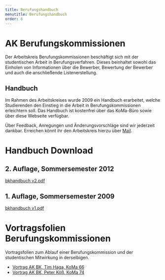 ```yaml
---
title: Berufungshandbuch
menutitle: Berufungshandbuch
order: 6
---
```


# AK Berufungskommissionen

Der Arbeitskreis Berufungskommissionen beschäftigt sich mit der studentischen Arbeit in Berufungsverfahren. Dieses beinhaltet sowohl das Einholen von Informationen über die Bewerber, Bewertung der Bewerber und auch die anschließende Listenerstellung.

## Handbuch

Im Rahmen des Arbeitskreises wurde 2009 ein Handbuch erarbeitet, welche Studierenden den Einstieg in die Arbeit in Berufungskommissionen erleichtern soll. Das Handbuch ist kostenfrei über das KoMa-Büro sowie über diese Webseite verfügbar.

Über Feedback, Anregungen und Änderungsvorschläge sind wir jederzeit dankbar. Erreichen könnt ihr den Arbeitskreis hierzu über [Mail](mailto:aktive@die-koma.org).

# Handbuch Download

## 2. Auflage, Sommersemester 2012
[bkhandbuch v2.pdf](https://file.komapedia.org/Bkhandbuch_v2.pdf)

## 1. Auflage, Sommersemester 2009
[bkhandbuch v1.pdf](https://file.komapedia.org/Bkhandbuch_v1.pdf)

# Vortragsfolien Berufungskommissionen

Vortragsfolien zum Ablauf einer Berufungskommission und der studentischen Mitwirkung in derselbigen.

* [Vortrag AK BK, Tim Haga, KoMa 66](https://file.komapedia.org/KoMa_66_vortrag_ak_bk.pdf)
* [Vortrag AK BK, Peter Köß, KoMa 74](https://file.komapedia.org/KoMa_74_vortrag_ak_bk.pdf)
